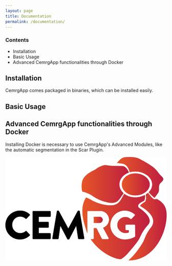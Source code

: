 ```yaml
---
layout: page
title: Documentation
permalink: /documentation/
---
```


### Contents 
+ Installation 
+ Basic Usage
+ Advanced CemrgApp functionalities through Docker

## Installation 

CemrgApp comes packaged in binaries, which can be installed easily. 

## Basic Usage 

## Advanced CemrgApp functionalities through Docker 

Installing Docker is necessary to use CemrgApp's Advanced Modules, like the 
automatic segmentation in the Scar Plugin. 


![logo](./assets/logo.svg)
